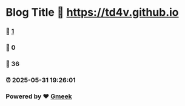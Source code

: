 # Blog Title :link: https://td4v.github.io 
### :page_facing_up: [1](https://td4v.github.io/tag.html) 
### :speech_balloon: 0 
### :hibiscus: 36 
### :alarm_clock: 2025-05-31 19:26:01 
### Powered by :heart: [Gmeek](https://github.com/Meekdai/Gmeek)
